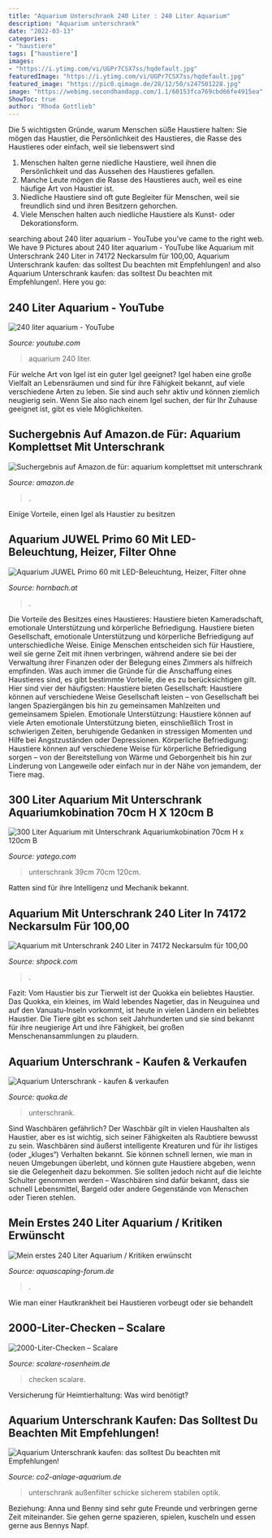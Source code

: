 ```yaml
---
title: "Aquarium Unterschrank 240 Liter : 240 Liter Aquarium"
description: "Aquarium unterschrank"
date: "2022-03-13"
categories:
- "haustiere"
tags: ["haustiere"]
images:
- "https://i.ytimg.com/vi/UGPr7CSX7ss/hqdefault.jpg"
featuredImage: "https://i.ytimg.com/vi/UGPr7CSX7ss/hqdefault.jpg"
featured_image: "https://pic0.qimage.de/28/12/50/s247501228.jpg"
image: "https://webimg.secondhandapp.com/1.1/60153fca769cbd66fe4915ea"
ShowToc: true
author: "Rhoda Gottlieb"
---
```



Die 5 wichtigsten Gründe, warum Menschen süße Haustiere halten: Sie mögen das Haustier, die Persönlichkeit des Haustieres, die Rasse des Haustieres oder einfach, weil sie liebenswert sind
1. Menschen halten gerne niedliche Haustiere, weil ihnen die Persönlichkeit und das Aussehen des Haustieres gefallen.
2. Manche Leute mögen die Rasse des Haustieres auch, weil es eine häufige Art von Haustier ist.
3. Niedliche Haustiere sind oft gute Begleiter für Menschen, weil sie freundlich sind und ihren Besitzern gehorchen.
4. Viele Menschen halten auch niedliche Haustiere als Kunst- oder Dekorationsform.

	

		
searching about 240 liter aquarium - YouTube you've came to the right web. We have 9 Pictures about 240 liter aquarium - YouTube like Aquarium mit Unterschrank 240 Liter in 74172 Neckarsulm für 100,00, Aquarium Unterschrank kaufen: das solltest Du beachten mit Empfehlungen! and also Aquarium Unterschrank kaufen: das solltest Du beachten mit Empfehlungen!. Here you go:
		
    
## 240 Liter Aquarium - YouTube

<img loading=lazy src="https://i.ytimg.com/vi/UGPr7CSX7ss/hqdefault.jpg" onerror="this.onerror=null;this.src='https://tse4.mm.bing.net/th?id=OIP.9tO23fQOnpyHCSB77PzoJAHaFj&amp;pid=15.1';" alt="240 liter aquarium - YouTube">

_Source: youtube.com_

>aquarium 240 liter. 

	

Für welche Art von Igel ist ein guter Igel geeignet?
Igel haben eine große Vielfalt an Lebensräumen und sind für ihre Fähigkeit bekannt, auf viele verschiedene Arten zu leben. Sie sind auch sehr aktiv und können ziemlich neugierig sein. Wenn Sie also nach einem Igel suchen, der für Ihr Zuhause geeignet ist, gibt es viele Möglichkeiten.

    
## Suchergebnis Auf Amazon.de Für: Aquarium Komplettset Mit Unterschrank

<img loading=lazy src="https://images-eu.ssl-images-amazon.com/images/I/51qDvvqg2yL._AC_US500_QL65_.jpg" onerror="this.onerror=null;this.src='https://tse2.mm.bing.net/th?id=OIP.RB8ksEDEexGO5FsWQwvQigHaHa&amp;pid=15.1';" alt="Suchergebnis auf Amazon.de für: aquarium komplettset mit unterschrank">

_Source: amazon.de_

>. 

	

Einige Vorteile, einen Igel als Haustier zu besitzen

    
## Aquarium JUWEL Primo 60 Mit LED-Beleuchtung, Heizer, Filter Ohne

<img loading=lazy src="https://cdn.hornbach.at/data/shop/D04/001/780/491/266/029/DV_8_6076404_09_4c_CZ_20171107104258.jpg" onerror="this.onerror=null;this.src='https://tse4.mm.bing.net/th?id=OIP.Y8PlcKeWVOYtZrcBIeIdwgHaF7&amp;pid=15.1';" alt="Aquarium JUWEL Primo 60 mit LED-Beleuchtung, Heizer, Filter ohne">

_Source: hornbach.at_

>. 

	

Die Vorteile des Besitzes eines Haustieres: Haustiere bieten Kameradschaft, emotionale Unterstützung und körperliche Befriedigung.
Haustiere bieten Gesellschaft, emotionale Unterstützung und körperliche Befriedigung auf unterschiedliche Weise. Einige Menschen entscheiden sich für Haustiere, weil sie gerne Zeit mit ihnen verbringen, während andere sie bei der Verwaltung ihrer Finanzen oder der Belegung eines Zimmers als hilfreich empfinden. Was auch immer die Gründe für die Anschaffung eines Haustieres sind, es gibt bestimmte Vorteile, die es zu berücksichtigen gilt. Hier sind vier der häufigsten: Haustiere bieten Gesellschaft: Haustiere können auf verschiedene Weise Gesellschaft leisten – von Gesellschaft bei langen Spaziergängen bis hin zu gemeinsamen Mahlzeiten und gemeinsamem Spielen. Emotionale Unterstützung: Haustiere können auf viele Arten emotionale Unterstützung bieten, einschließlich Trost in schwierigen Zeiten, beruhigende Gedanken in stressigen Momenten und Hilfe bei Angstzuständen oder Depressionen. Körperliche Befriedigung: Haustiere können auf verschiedene Weise für körperliche Befriedigung sorgen – von der Bereitstellung von Wärme und Geborgenheit bis hin zur Linderung von Langeweile oder einfach nur in der Nähe von jemandem, der Tiere mag.

    
## 300 Liter Aquarium Mit Unterschrank Aquariumkobination 70cm H X 120cm B

<img loading=lazy src="https://picture.yatego.com/images/59d74f9daaf8a4.3/big_61e675904453577ad8f59e1eb99ef7aa-kqh/300-liter-aquarium-mit-unterschrank-aquariumkobination-70cm-h-x-120cm-b-x-39cm-t.jpg" onerror="this.onerror=null;this.src='https://tse3.mm.bing.net/th?id=OIP.8ZUApysMiSib4VYgR8XibwHaHa&amp;pid=15.1';" alt="300 Liter Aquarium mit Unterschrank Aquariumkobination 70cm H x 120cm B">

_Source: yatego.com_

>unterschrank 39cm 70cm 120cm. 

	

Ratten sind für ihre Intelligenz und Mechanik bekannt.

    
## Aquarium Mit Unterschrank 240 Liter In 74172 Neckarsulm Für 100,00

<img loading=lazy src="https://webimg.secondhandapp.com/1.1/60153fca769cbd66fe4915ea" onerror="this.onerror=null;this.src='https://tse3.mm.bing.net/th?id=OIP.ad61hiwscjid7dTU2etUvQHaGH&amp;pid=15.1';" alt="Aquarium mit Unterschrank 240 Liter in 74172 Neckarsulm für 100,00">

_Source: shpock.com_

>. 

	

Fazit: Vom Haustier bis zur Tierwelt ist der Quokka ein beliebtes Haustier.
Das Quokka, ein kleines, im Wald lebendes Nagetier, das in Neuguinea und auf den Vanuatu-Inseln vorkommt, ist heute in vielen Ländern ein beliebtes Haustier. Die Tiere gibt es schon seit Jahrhunderten und sie sind bekannt für ihre neugierige Art und ihre Fähigkeit, bei großen Menschenansammlungen zu plaudern.

    
## Aquarium Unterschrank - Kaufen &amp; Verkaufen

<img loading=lazy src="https://pic0.qimage.de/28/12/50/s247501228.jpg" onerror="this.onerror=null;this.src='https://tse2.mm.bing.net/th?id=OIP.x45Z_P1iKIwS7nesOCoupwAAAA&amp;pid=15.1';" alt="Aquarium Unterschrank - kaufen &amp; verkaufen">

_Source: quoka.de_

>unterschrank. 

	

Sind Waschbären gefährlich?
Der Waschbär gilt in vielen Haushalten als Haustier, aber es ist wichtig, sich seiner Fähigkeiten als Raubtiere bewusst zu sein. Waschbären sind äußerst intelligente Kreaturen und für ihr listiges (oder „kluges“) Verhalten bekannt. Sie können schnell lernen, wie man in neuen Umgebungen überlebt, und können gute Haustiere abgeben, wenn sie die Gelegenheit dazu bekommen. Sie sollten jedoch nicht auf die leichte Schulter genommen werden – Waschbären sind dafür bekannt, dass sie schnell Lebensmittel, Bargeld oder andere Gegenstände von Menschen oder Tieren stehlen.

    
## Mein Erstes 240 Liter Aquarium / Kritiken Erwünscht

<img loading=lazy src="https://www.aquascaping-forum.de/index.php?page=Attachment&amp;attachmentID=6770" onerror="this.onerror=null;this.src='https://tse1.mm.bing.net/th?id=OIP.mHZdhEXaq3IdbtcCeV08nQHaFj&amp;pid=15.1';" alt="Mein erstes 240 Liter Aquarium / Kritiken erwünscht">

_Source: aquascaping-forum.de_

>. 

	

Wie man einer Hautkrankheit bei Haustieren vorbeugt oder sie behandelt

    
## 2000-Liter-Checken – Scalare

<img loading=lazy src="https://www.scalare-rosenheim.de/wp-content/gallery/2019_bc-kampfhammer/2019_BC-04_01.jpg" onerror="this.onerror=null;this.src='https://tse3.mm.bing.net/th?id=OIP.rUQ-LckqoUo-oxIjf2EzugHaEW&amp;pid=15.1';" alt="2000-Liter-Checken – Scalare">

_Source: scalare-rosenheim.de_

>checken scalare. 

	

Versicherung für Heimtierhaltung: Was wird benötigt?

    
## Aquarium Unterschrank Kaufen: Das Solltest Du Beachten Mit Empfehlungen!

<img loading=lazy src="https://co2-anlage-aquarium.de/wp-content/uploads/2017/03/Aquarium-Unterschrank.jpg" onerror="this.onerror=null;this.src='https://tse2.mm.bing.net/th?id=OIP.prXJiLnBCftOn6-18oC4YAHaKJ&amp;pid=15.1';" alt="Aquarium Unterschrank kaufen: das solltest Du beachten mit Empfehlungen!">

_Source: co2-anlage-aquarium.de_

>unterschrank außenfilter schicke sicherem stabilen optik. 

	

Beziehung: Anna und Benny sind sehr gute Freunde und verbringen gerne Zeit miteinander. Sie gehen gerne spazieren, spielen, kuscheln und essen gerne aus Bennys Napf.

